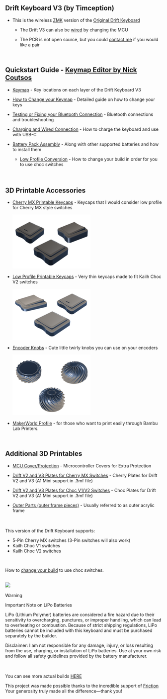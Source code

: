 ## Drift Keyboard V3 (by Timception)  

- This is the wireless [ZMK](https://zmk.dev/) version of the [Original Drift Keyboard](https://github.com/Timception/Drift)  

  - The Drift V3 can also be [wired](https://github.com/Timception/Drift-Keyboard-V3-Wired-Vial-Version) by changing the MCU  

  - The PCB is not open source, but you could [contact me](https://www.instagram.com/majin.keyboards) if you would like a pair
  <br/>  


## Quickstart Guide - [Keymap Editor by Nick Coutsos](https://nickcoutsos.github.io/keymap-editor/)  
- [Keymap](Keymap) - Key locations on each layer of the Drift Keyboard V3  

- [How to Change your Keymap](/How%20to%20Change%20your%20Keymap/) - Detailed guide on how to change your keys  

- [Testing or Fixing your Bluetooth Connection](/Testing%20or%20Fixing%20your%20Bluetooth%20Connection/) - Bluetooth connections and troubleshooting

- [Charging and Wired Connection](/Charging%20and%20Wired%20Connection/) - How to charge the keyboard and use with USB-C  

- [Battery Pack Assembly](/PS3%20Battery%20Pack%20Assembly/) - Along with other supported batteries and how to install them

  - [Low Profile Conversion](/Drift-V2-and-V3-Choc-Plates/) - How to change your build in order for you to use choc switches  
<br/><br/>  

## 3D Printable Accessories  
 - [Cherry MX Printable Keycaps](/printables/Cherry-MX/) - Keycaps that I would consider low profile for Cherry MX style switches  

   <img src="img/Otaru_Keycaps_Cherry.png" width="250">  
   <br/>  
   
 - [Low Profile Printable Keycaps](/printables/Low-Profile/) - Very thin keycaps made to fit Kailh Choc V2 switches  

   <img src="img/Otaru_Keycaps_LP.png" width="250">  
   <br/>  
      
 - [Encoder Knobs](/printables/Encoder-Knobs/) - Cute little twirly knobs you can use on your encoders

   <img src="img/EC12-Knobs.png" width="250">  
   <br/>  
      
 - [MakerWorld Profile](https://makerworld.com/en/@timception) - for those who want to print easily through Bambu Lab Printers.
<br/>  

 ## Additional 3D Printables
 - [MCU Cover/Protection](/V3-MCU-Cover/) - Microcontroller Covers for Extra Protection
   
 - [Drift V2 and V3 Plates for Cherry MX Switches](/Drift-V2-and-V3-Cherry-Plates/) - Cherry Plates for Drift V2 and V3 (A1 Mini support in .3mf file)  
 
 - [Drift V2 and V3 Plates for Choc V1/V2 Switches](/Drift-V2-and-V3-Choc-Plates/) - Choc Plates for Drift V2 and V3 (A1 Mini support in .3mf file)
 
 - [Outer Parts (outer frame pieces)](/Outer-Acrylic/) - Usually referred to as outer acrylic frame  
<br/><br/>

This version of the Drift Keyboard supports:  

 - 5-Pin Cherry MX switches (3-Pin switches will also work)  
 - Kailh Choc V1 switches  
 - Kailh Choc V2 switches  
<br/>  

How to [change your build](/Drift-V2-and-V3-Choc-Plates/) to use choc switches.  
<br/>  

<img src="img/switch-support.png" width="500">  
<br/>  

>[!Warning]
>Important Note on LiPo Batteries  
>  
>LiPo (Lithium Polymer) batteries are considered a fire hazard due to their sensitivity
>to overcharging, punctures, or improper handling, which can lead to overheating or combustion.
>Because of strict shipping regulations, LiPo batteries cannot be included with this keyboard
>and must be purchased separately by the builder.  
>  
>Disclaimer: I am not responsible for any damage, injury, or loss resulting from the use,
>charging, or installation of LiPo batteries. Use at your own risk and follow all safety guidelines
>provided by the battery manufacturer.  
<br/><br/>  

You can see more actual builds [HERE](https://www.instagram.com/majin.keyboards)  

This project was made possible thanks to the incredible support of [Friction](https://github.com/friction07)  
Your generosity truly made all the difference—thank you!  
